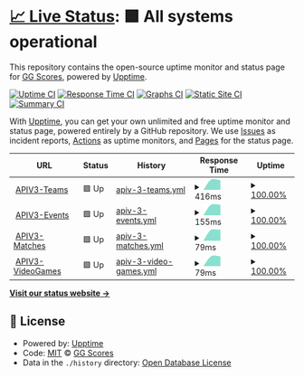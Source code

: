 # [📈 Live Status](https://ggscores.github.io/esports-data-provider-status): <!--live status--> **🟩 All systems operational**

This repository contains the open-source uptime monitor and status page for [GG Scores](https://ggscores.com), powered by [Upptime](https://github.com/upptime/upptime).

[![Uptime CI](https://github.com/ggscores/esports-data-provider-status/workflows/Uptime%20CI/badge.svg)](https://github.com/ggscores/esports-data-provider-status/actions?query=workflow%3A%22Uptime+CI%22)
[![Response Time CI](https://github.com/ggscores/esports-data-provider-status/workflows/Response%20Time%20CI/badge.svg)](https://github.com/ggscores/esports-data-provider-status/actions?query=workflow%3A%22Response+Time+CI%22)
[![Graphs CI](https://github.com/ggscores/esports-data-provider-status/workflows/Graphs%20CI/badge.svg)](https://github.com/ggscores/esports-data-provider-status/actions?query=workflow%3A%22Graphs+CI%22)
[![Static Site CI](https://github.com/ggscores/esports-data-provider-status/workflows/Static%20Site%20CI/badge.svg)](https://github.com/ggscores/esports-data-provider-status/actions?query=workflow%3A%22Static+Site+CI%22)
[![Summary CI](https://github.com/ggscores/esports-data-provider-status/workflows/Summary%20CI/badge.svg)](https://github.com/ggscores/esports-data-provider-status/actions?query=workflow%3A%22Summary+CI%22)

With [Upptime](https://upptime.js.org), you can get your own unlimited and free uptime monitor and status page, powered entirely by a GitHub repository. We use [Issues](https://github.com/ggscores/esports-data-provider-status/issues) as incident reports, [Actions](https://github.com/ggscores/esports-data-provider-status/actions) as uptime monitors, and [Pages](https://ggscores.github.io/esports-data-provider-status) for the status page.

<!--start: status pages-->
<!-- This summary is generated by Upptime (https://github.com/upptime/upptime) -->
<!-- Do not edit this manually, your changes will be overwritten -->
<!-- prettier-ignore -->
| URL | Status | History | Response Time | Uptime |
| --- | ------ | ------- | ------------- | ------ |
| <img alt="" src="https://favicons.githubusercontent.com/apiv3.esports-data-provider.com" height="13"> [APIV3-Teams](https://apiv3.esports-data-provider.com/teams) | 🟩 Up | [apiv-3-teams.yml](https://github.com/ggscores/esports-data-provider-status/commits/HEAD/history/apiv-3-teams.yml) | <details><summary><img alt="Response time graph" src="./graphs/apiv-3-teams/response-time-week.png" height="20"> 416ms</summary><br><a href="https://ggscores.github.io/esports-data-provider-status/history/apiv-3-teams"><img alt="Response time 416" src="https://img.shields.io/endpoint?url=https%3A%2F%2Fraw.githubusercontent.com%2Fggscores%2Fesports-data-provider-status%2FHEAD%2Fapi%2Fapiv-3-teams%2Fresponse-time.json"></a><br><a href="https://ggscores.github.io/esports-data-provider-status/history/apiv-3-teams"><img alt="24-hour response time 452" src="https://img.shields.io/endpoint?url=https%3A%2F%2Fraw.githubusercontent.com%2Fggscores%2Fesports-data-provider-status%2FHEAD%2Fapi%2Fapiv-3-teams%2Fresponse-time-day.json"></a><br><a href="https://ggscores.github.io/esports-data-provider-status/history/apiv-3-teams"><img alt="7-day response time 416" src="https://img.shields.io/endpoint?url=https%3A%2F%2Fraw.githubusercontent.com%2Fggscores%2Fesports-data-provider-status%2FHEAD%2Fapi%2Fapiv-3-teams%2Fresponse-time-week.json"></a><br><a href="https://ggscores.github.io/esports-data-provider-status/history/apiv-3-teams"><img alt="30-day response time 416" src="https://img.shields.io/endpoint?url=https%3A%2F%2Fraw.githubusercontent.com%2Fggscores%2Fesports-data-provider-status%2FHEAD%2Fapi%2Fapiv-3-teams%2Fresponse-time-month.json"></a><br><a href="https://ggscores.github.io/esports-data-provider-status/history/apiv-3-teams"><img alt="1-year response time 416" src="https://img.shields.io/endpoint?url=https%3A%2F%2Fraw.githubusercontent.com%2Fggscores%2Fesports-data-provider-status%2FHEAD%2Fapi%2Fapiv-3-teams%2Fresponse-time-year.json"></a></details> | <details><summary><a href="https://ggscores.github.io/esports-data-provider-status/history/apiv-3-teams">100.00%</a></summary><a href="https://ggscores.github.io/esports-data-provider-status/history/apiv-3-teams"><img alt="All-time uptime 100.00%" src="https://img.shields.io/endpoint?url=https%3A%2F%2Fraw.githubusercontent.com%2Fggscores%2Fesports-data-provider-status%2FHEAD%2Fapi%2Fapiv-3-teams%2Fuptime.json"></a><br><a href="https://ggscores.github.io/esports-data-provider-status/history/apiv-3-teams"><img alt="24-hour uptime 100.00%" src="https://img.shields.io/endpoint?url=https%3A%2F%2Fraw.githubusercontent.com%2Fggscores%2Fesports-data-provider-status%2FHEAD%2Fapi%2Fapiv-3-teams%2Fuptime-day.json"></a><br><a href="https://ggscores.github.io/esports-data-provider-status/history/apiv-3-teams"><img alt="7-day uptime 100.00%" src="https://img.shields.io/endpoint?url=https%3A%2F%2Fraw.githubusercontent.com%2Fggscores%2Fesports-data-provider-status%2FHEAD%2Fapi%2Fapiv-3-teams%2Fuptime-week.json"></a><br><a href="https://ggscores.github.io/esports-data-provider-status/history/apiv-3-teams"><img alt="30-day uptime 100.00%" src="https://img.shields.io/endpoint?url=https%3A%2F%2Fraw.githubusercontent.com%2Fggscores%2Fesports-data-provider-status%2FHEAD%2Fapi%2Fapiv-3-teams%2Fuptime-month.json"></a><br><a href="https://ggscores.github.io/esports-data-provider-status/history/apiv-3-teams"><img alt="1-year uptime 100.00%" src="https://img.shields.io/endpoint?url=https%3A%2F%2Fraw.githubusercontent.com%2Fggscores%2Fesports-data-provider-status%2FHEAD%2Fapi%2Fapiv-3-teams%2Fuptime-year.json"></a></details>
| <img alt="" src="https://favicons.githubusercontent.com/apiv3.esports-data-provider.com" height="13"> [APIV3-Events](https://apiv3.esports-data-provider.com/events) | 🟩 Up | [apiv-3-events.yml](https://github.com/ggscores/esports-data-provider-status/commits/HEAD/history/apiv-3-events.yml) | <details><summary><img alt="Response time graph" src="./graphs/apiv-3-events/response-time-week.png" height="20"> 155ms</summary><br><a href="https://ggscores.github.io/esports-data-provider-status/history/apiv-3-events"><img alt="Response time 155" src="https://img.shields.io/endpoint?url=https%3A%2F%2Fraw.githubusercontent.com%2Fggscores%2Fesports-data-provider-status%2FHEAD%2Fapi%2Fapiv-3-events%2Fresponse-time.json"></a><br><a href="https://ggscores.github.io/esports-data-provider-status/history/apiv-3-events"><img alt="24-hour response time 163" src="https://img.shields.io/endpoint?url=https%3A%2F%2Fraw.githubusercontent.com%2Fggscores%2Fesports-data-provider-status%2FHEAD%2Fapi%2Fapiv-3-events%2Fresponse-time-day.json"></a><br><a href="https://ggscores.github.io/esports-data-provider-status/history/apiv-3-events"><img alt="7-day response time 155" src="https://img.shields.io/endpoint?url=https%3A%2F%2Fraw.githubusercontent.com%2Fggscores%2Fesports-data-provider-status%2FHEAD%2Fapi%2Fapiv-3-events%2Fresponse-time-week.json"></a><br><a href="https://ggscores.github.io/esports-data-provider-status/history/apiv-3-events"><img alt="30-day response time 155" src="https://img.shields.io/endpoint?url=https%3A%2F%2Fraw.githubusercontent.com%2Fggscores%2Fesports-data-provider-status%2FHEAD%2Fapi%2Fapiv-3-events%2Fresponse-time-month.json"></a><br><a href="https://ggscores.github.io/esports-data-provider-status/history/apiv-3-events"><img alt="1-year response time 155" src="https://img.shields.io/endpoint?url=https%3A%2F%2Fraw.githubusercontent.com%2Fggscores%2Fesports-data-provider-status%2FHEAD%2Fapi%2Fapiv-3-events%2Fresponse-time-year.json"></a></details> | <details><summary><a href="https://ggscores.github.io/esports-data-provider-status/history/apiv-3-events">100.00%</a></summary><a href="https://ggscores.github.io/esports-data-provider-status/history/apiv-3-events"><img alt="All-time uptime 100.00%" src="https://img.shields.io/endpoint?url=https%3A%2F%2Fraw.githubusercontent.com%2Fggscores%2Fesports-data-provider-status%2FHEAD%2Fapi%2Fapiv-3-events%2Fuptime.json"></a><br><a href="https://ggscores.github.io/esports-data-provider-status/history/apiv-3-events"><img alt="24-hour uptime 100.00%" src="https://img.shields.io/endpoint?url=https%3A%2F%2Fraw.githubusercontent.com%2Fggscores%2Fesports-data-provider-status%2FHEAD%2Fapi%2Fapiv-3-events%2Fuptime-day.json"></a><br><a href="https://ggscores.github.io/esports-data-provider-status/history/apiv-3-events"><img alt="7-day uptime 100.00%" src="https://img.shields.io/endpoint?url=https%3A%2F%2Fraw.githubusercontent.com%2Fggscores%2Fesports-data-provider-status%2FHEAD%2Fapi%2Fapiv-3-events%2Fuptime-week.json"></a><br><a href="https://ggscores.github.io/esports-data-provider-status/history/apiv-3-events"><img alt="30-day uptime 100.00%" src="https://img.shields.io/endpoint?url=https%3A%2F%2Fraw.githubusercontent.com%2Fggscores%2Fesports-data-provider-status%2FHEAD%2Fapi%2Fapiv-3-events%2Fuptime-month.json"></a><br><a href="https://ggscores.github.io/esports-data-provider-status/history/apiv-3-events"><img alt="1-year uptime 100.00%" src="https://img.shields.io/endpoint?url=https%3A%2F%2Fraw.githubusercontent.com%2Fggscores%2Fesports-data-provider-status%2FHEAD%2Fapi%2Fapiv-3-events%2Fuptime-year.json"></a></details>
| <img alt="" src="https://favicons.githubusercontent.com/apiv3.esports-data-provider.com" height="13"> [APIV3-Matches](https://apiv3.esports-data-provider.com/matches) | 🟩 Up | [apiv-3-matches.yml](https://github.com/ggscores/esports-data-provider-status/commits/HEAD/history/apiv-3-matches.yml) | <details><summary><img alt="Response time graph" src="./graphs/apiv-3-matches/response-time-week.png" height="20"> 79ms</summary><br><a href="https://ggscores.github.io/esports-data-provider-status/history/apiv-3-matches"><img alt="Response time 79" src="https://img.shields.io/endpoint?url=https%3A%2F%2Fraw.githubusercontent.com%2Fggscores%2Fesports-data-provider-status%2FHEAD%2Fapi%2Fapiv-3-matches%2Fresponse-time.json"></a><br><a href="https://ggscores.github.io/esports-data-provider-status/history/apiv-3-matches"><img alt="24-hour response time 80" src="https://img.shields.io/endpoint?url=https%3A%2F%2Fraw.githubusercontent.com%2Fggscores%2Fesports-data-provider-status%2FHEAD%2Fapi%2Fapiv-3-matches%2Fresponse-time-day.json"></a><br><a href="https://ggscores.github.io/esports-data-provider-status/history/apiv-3-matches"><img alt="7-day response time 79" src="https://img.shields.io/endpoint?url=https%3A%2F%2Fraw.githubusercontent.com%2Fggscores%2Fesports-data-provider-status%2FHEAD%2Fapi%2Fapiv-3-matches%2Fresponse-time-week.json"></a><br><a href="https://ggscores.github.io/esports-data-provider-status/history/apiv-3-matches"><img alt="30-day response time 79" src="https://img.shields.io/endpoint?url=https%3A%2F%2Fraw.githubusercontent.com%2Fggscores%2Fesports-data-provider-status%2FHEAD%2Fapi%2Fapiv-3-matches%2Fresponse-time-month.json"></a><br><a href="https://ggscores.github.io/esports-data-provider-status/history/apiv-3-matches"><img alt="1-year response time 79" src="https://img.shields.io/endpoint?url=https%3A%2F%2Fraw.githubusercontent.com%2Fggscores%2Fesports-data-provider-status%2FHEAD%2Fapi%2Fapiv-3-matches%2Fresponse-time-year.json"></a></details> | <details><summary><a href="https://ggscores.github.io/esports-data-provider-status/history/apiv-3-matches">100.00%</a></summary><a href="https://ggscores.github.io/esports-data-provider-status/history/apiv-3-matches"><img alt="All-time uptime 100.00%" src="https://img.shields.io/endpoint?url=https%3A%2F%2Fraw.githubusercontent.com%2Fggscores%2Fesports-data-provider-status%2FHEAD%2Fapi%2Fapiv-3-matches%2Fuptime.json"></a><br><a href="https://ggscores.github.io/esports-data-provider-status/history/apiv-3-matches"><img alt="24-hour uptime 100.00%" src="https://img.shields.io/endpoint?url=https%3A%2F%2Fraw.githubusercontent.com%2Fggscores%2Fesports-data-provider-status%2FHEAD%2Fapi%2Fapiv-3-matches%2Fuptime-day.json"></a><br><a href="https://ggscores.github.io/esports-data-provider-status/history/apiv-3-matches"><img alt="7-day uptime 100.00%" src="https://img.shields.io/endpoint?url=https%3A%2F%2Fraw.githubusercontent.com%2Fggscores%2Fesports-data-provider-status%2FHEAD%2Fapi%2Fapiv-3-matches%2Fuptime-week.json"></a><br><a href="https://ggscores.github.io/esports-data-provider-status/history/apiv-3-matches"><img alt="30-day uptime 100.00%" src="https://img.shields.io/endpoint?url=https%3A%2F%2Fraw.githubusercontent.com%2Fggscores%2Fesports-data-provider-status%2FHEAD%2Fapi%2Fapiv-3-matches%2Fuptime-month.json"></a><br><a href="https://ggscores.github.io/esports-data-provider-status/history/apiv-3-matches"><img alt="1-year uptime 100.00%" src="https://img.shields.io/endpoint?url=https%3A%2F%2Fraw.githubusercontent.com%2Fggscores%2Fesports-data-provider-status%2FHEAD%2Fapi%2Fapiv-3-matches%2Fuptime-year.json"></a></details>
| <img alt="" src="https://favicons.githubusercontent.com/apiv3.esports-data-provider.com" height="13"> [APIV3-VideoGames](https://apiv3.esports-data-provider.com/videogames) | 🟩 Up | [apiv-3-video-games.yml](https://github.com/ggscores/esports-data-provider-status/commits/HEAD/history/apiv-3-video-games.yml) | <details><summary><img alt="Response time graph" src="./graphs/apiv-3-video-games/response-time-week.png" height="20"> 79ms</summary><br><a href="https://ggscores.github.io/esports-data-provider-status/history/apiv-3-video-games"><img alt="Response time 79" src="https://img.shields.io/endpoint?url=https%3A%2F%2Fraw.githubusercontent.com%2Fggscores%2Fesports-data-provider-status%2FHEAD%2Fapi%2Fapiv-3-video-games%2Fresponse-time.json"></a><br><a href="https://ggscores.github.io/esports-data-provider-status/history/apiv-3-video-games"><img alt="24-hour response time 80" src="https://img.shields.io/endpoint?url=https%3A%2F%2Fraw.githubusercontent.com%2Fggscores%2Fesports-data-provider-status%2FHEAD%2Fapi%2Fapiv-3-video-games%2Fresponse-time-day.json"></a><br><a href="https://ggscores.github.io/esports-data-provider-status/history/apiv-3-video-games"><img alt="7-day response time 79" src="https://img.shields.io/endpoint?url=https%3A%2F%2Fraw.githubusercontent.com%2Fggscores%2Fesports-data-provider-status%2FHEAD%2Fapi%2Fapiv-3-video-games%2Fresponse-time-week.json"></a><br><a href="https://ggscores.github.io/esports-data-provider-status/history/apiv-3-video-games"><img alt="30-day response time 79" src="https://img.shields.io/endpoint?url=https%3A%2F%2Fraw.githubusercontent.com%2Fggscores%2Fesports-data-provider-status%2FHEAD%2Fapi%2Fapiv-3-video-games%2Fresponse-time-month.json"></a><br><a href="https://ggscores.github.io/esports-data-provider-status/history/apiv-3-video-games"><img alt="1-year response time 79" src="https://img.shields.io/endpoint?url=https%3A%2F%2Fraw.githubusercontent.com%2Fggscores%2Fesports-data-provider-status%2FHEAD%2Fapi%2Fapiv-3-video-games%2Fresponse-time-year.json"></a></details> | <details><summary><a href="https://ggscores.github.io/esports-data-provider-status/history/apiv-3-video-games">100.00%</a></summary><a href="https://ggscores.github.io/esports-data-provider-status/history/apiv-3-video-games"><img alt="All-time uptime 100.00%" src="https://img.shields.io/endpoint?url=https%3A%2F%2Fraw.githubusercontent.com%2Fggscores%2Fesports-data-provider-status%2FHEAD%2Fapi%2Fapiv-3-video-games%2Fuptime.json"></a><br><a href="https://ggscores.github.io/esports-data-provider-status/history/apiv-3-video-games"><img alt="24-hour uptime 100.00%" src="https://img.shields.io/endpoint?url=https%3A%2F%2Fraw.githubusercontent.com%2Fggscores%2Fesports-data-provider-status%2FHEAD%2Fapi%2Fapiv-3-video-games%2Fuptime-day.json"></a><br><a href="https://ggscores.github.io/esports-data-provider-status/history/apiv-3-video-games"><img alt="7-day uptime 100.00%" src="https://img.shields.io/endpoint?url=https%3A%2F%2Fraw.githubusercontent.com%2Fggscores%2Fesports-data-provider-status%2FHEAD%2Fapi%2Fapiv-3-video-games%2Fuptime-week.json"></a><br><a href="https://ggscores.github.io/esports-data-provider-status/history/apiv-3-video-games"><img alt="30-day uptime 100.00%" src="https://img.shields.io/endpoint?url=https%3A%2F%2Fraw.githubusercontent.com%2Fggscores%2Fesports-data-provider-status%2FHEAD%2Fapi%2Fapiv-3-video-games%2Fuptime-month.json"></a><br><a href="https://ggscores.github.io/esports-data-provider-status/history/apiv-3-video-games"><img alt="1-year uptime 100.00%" src="https://img.shields.io/endpoint?url=https%3A%2F%2Fraw.githubusercontent.com%2Fggscores%2Fesports-data-provider-status%2FHEAD%2Fapi%2Fapiv-3-video-games%2Fuptime-year.json"></a></details>

<!--end: status pages-->

[**Visit our status website →**](https://ggscores.github.io/esports-data-provider-status)

## 📄 License

- Powered by: [Upptime](https://github.com/upptime/upptime)
- Code: [MIT](./LICENSE) © [GG Scores](https://ggscores.com)
- Data in the `./history` directory: [Open Database License](https://opendatacommons.org/licenses/odbl/1-0/)
